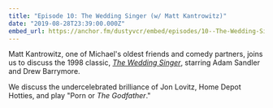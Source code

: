 ```yaml
---
title: "Episode 10: The Wedding Singer (w/ Matt Kantrowitz)"
date: "2019-08-28T23:39:00.000Z"
embed_url: https://anchor.fm/dustyvcr/embed/episodes/10--The-Wedding-Singer-w-Matt-Kantrowitz-e7sorb
---
```

Matt Kantrowitz, one of Michael's oldest friends and comedy partners, joins us to discuss the 1998 classic, [*The Wedding Singer*](https://www.imdb.com/title/tt0120888/), starring Adam Sandler and Drew Barrymore.

We discuss the undercelebrated brilliance of Jon Lovitz, Home Depot Hotties, and play "Porn or *The Godfather*."